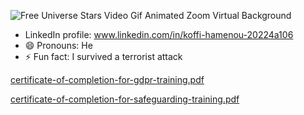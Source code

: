  ![Free Universe Stars Video Gif Animated Zoom Virtual Background](https://github.com/Ehonam/Ehonam/assets/164899950/4598c042-f112-46d4-9db2-0816de3f942d)

- LinkedIn profile: www.linkedin.com/in/koffi-hamenou-20224a106
- 😄 Pronouns: He
- ⚡ Fun fact: I survived a terrorist attack

[certificate-of-completion-for-gdpr-training.pdf](https://github.com/user-attachments/files/15586347/certificate-of-completion-for-gdpr-training.pdf)

[certificate-of-completion-for-safeguarding-training.pdf](https://github.com/user-attachments/files/15586348/certificate-of-completion-for-safeguarding-training.pdf)

<!---
Ehonam/Ehonam is a ✨ special ✨ repository because its `README.md` (this file) appears on your GitHub profile.
You can click the Preview link to take a look at your changes.
--->

